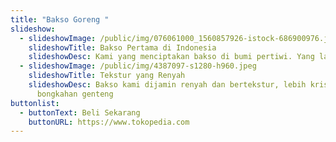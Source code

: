 ```yaml
---
title: "Bakso Goreng "
slideshow:
  - slideshowImage: /public/img/076061000_1560857926-istock-686900976.jpg
    slideshowTitle: Bakso Pertama di Indonesia
    slideshowDesc: Kami yang menciptakan bakso di bumi pertiwi. Yang lain cuma ikutan.
  - slideshowImage: /public/img/4387097-s1280-h960.jpeg
    slideshowTitle: Tekstur yang Renyah
    slideshowDesc: Bakso kami dijamin renyah dan bertekstur, lebih krispi daripada
      bongkahan genteng
buttonlist:
  - buttonText: Beli Sekarang
    buttonURL: https://www.tokopedia.com
---
```

